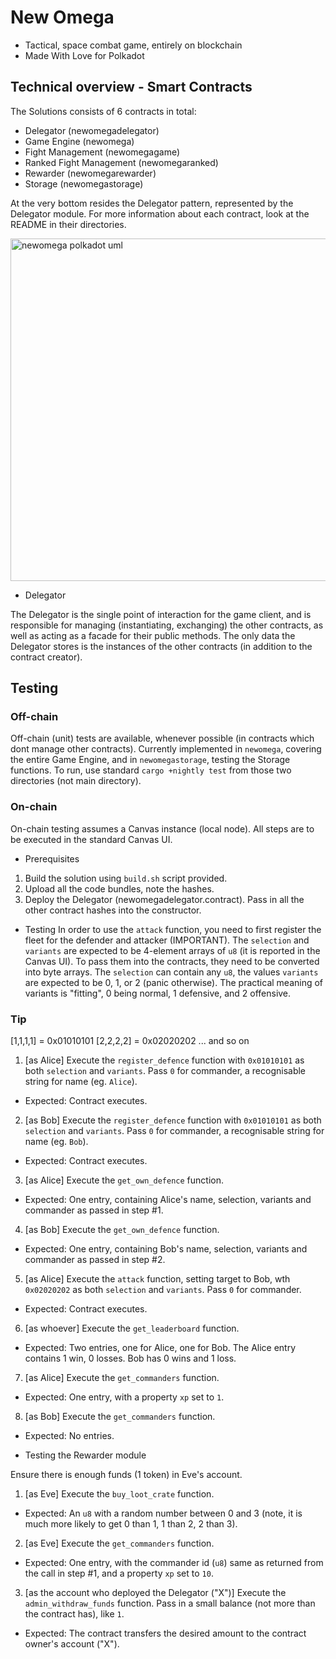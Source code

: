 
# New Omega

* Tactical, space combat game, entirely on blockchain
* Made With Love for Polkadot

## Technical overview - Smart Contracts

The Solutions consists of 6 contracts in total:

* Delegator (newomegadelegator)
* Game Engine (newomega)
* Fight Management (newomegagame)
* Ranked Fight Management (newomegaranked)
* Rewarder (newomegarewarder)
* Storage (newomegastorage)

At the very bottom resides the Delegator pattern, represented by the Delegator module.
For more information about each contract, look at the README in their directories.


<img width="548" alt="newomega polkadot uml" src="https://user-images.githubusercontent.com/5662527/109423535-1791d300-79e0-11eb-9d02-f0577836270e.png">



* Delegator

The Delegator is the single point of interaction for the game client, and is responsible
for managing (instantiating, exchanging) the other contracts, as well as acting as a facade for their public methods. The only data the Delegator stores is the instances of the other contracts (in addition to the contract creator).

## Testing

### Off-chain
Off-chain (unit) tests are available, whenever possible (in contracts which dont manage other contracts).
Currently implemented in ```newomega```, covering the entire Game Engine, and in ```newomegastorage```, testing the Storage functions. To run, use standard ```cargo +nightly test``` from those two directories (not main directory).

### On-chain
On-chain testing assumes a Canvas instance (local node).
All steps are to be executed in the standard Canvas UI.

* Prerequisites
1. Build the solution using ```build.sh``` script provided.
2. Upload all the code bundles, note the hashes.
3. Deploy the Delegator (newomegadelegator.contract). Pass in all the other contract hashes into the constructor.

* Testing
In order to use the ```attack``` function, you need to first register the fleet for the defender and attacker (IMPORTANT).
The ```selection``` and ```variants``` are expected to be 4-element arrays of ```u8``` (it is reported in the Canvas UI). To pass them into the contracts, they need to be converted into byte arrays.
The ```selection``` can contain any ```u8```, the values ```variants``` are expected to be 0, 1, or 2 (panic otherwise). The practical meaning of variants is "fitting", 0 being normal, 1 defensive, and 2 offensive.

### Tip
[1,1,1,1] = 0x01010101
[2,2,2,2] = 0x02020202
... and so on

1. [as Alice] Execute the ```register_defence``` function with ```0x01010101``` as both ```selection``` and ```variants```. Pass ```0``` for commander, a recognisable string for name (eg. ```Alice```).

* Expected: Contract executes.

2. [as Bob] Execute the ```register_defence``` function with ```0x01010101``` as both ```selection``` and ```variants```. Pass ```0``` for commander, a recognisable string for name (eg. ```Bob```).

* Expected: Contract executes.

3. [as Alice] Execute the ```get_own_defence``` function.

* Expected: One entry, containing Alice's name, selection, variants and commander as passed in step #1.

4. [as Bob] Execute the ```get_own_defence``` function.

* Expected: One entry, containing Bob's name, selection, variants and commander as passed in step #2.

5. [as Alice] Execute the ```attack``` function, setting target to Bob, wth ```0x02020202``` as both ```selection``` and ```variants```. Pass ```0``` for commander.

* Expected: Contract executes.

6. [as whoever] Execute the ```get_leaderboard``` function.

* Expected: Two entries, one for Alice, one for Bob. The Alice entry contains 1 win, 0 losses. Bob has 0 wins and 1 loss.

7. [as Alice] Execute the ```get_commanders``` function.

* Expected: One entry, with a property ```xp``` set to ```1```.

8. [as Bob] Execute the ```get_commanders``` function.

* Expected: No entries.

* Testing the Rewarder module

Ensure there is enough funds (1 token) in Eve's account.

1. [as Eve] Execute the ```buy_loot_crate``` function.

* Expected: An ```u8``` with a random number between 0 and 3 (note, it is much more likely to get 0 than 1, 1 than 2, 2 than 3).

2. [as Eve] Execute the ```get_commanders``` function.

* Expected: One entry, with the commander id (```u8```) same as returned from the call in step #1, and a property ```xp``` set to ```10```.

3. [as the account who deployed the Delegator ("X")] Execute the ```admin_withdraw_funds``` function. Pass in a small balance (not more than the contract has), like ```1```.

* Expected: The contract transfers the desired amount to the contract owner's account ("X").
